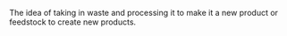 The idea of taking in waste and processing it to make it a new product or feedstock to create new products.
